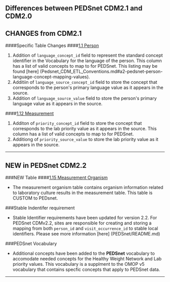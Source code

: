 ## Differences between PEDSnet CDM2.1 and CDM2.0

## CHANGES from CDM2.1

####Specific Table Changes
####[1.1 Person](Pedsnet_CDM_ETL_Conventions.md#11-person)
1. Addition of `language_concept_id` field to represent the standard concept identifier in the Vocabulary for the language of the person.  This column has a list of valid concepts to map to for PEDSnet. This listing may be found [here] (Pedsnet_CDM_ETL_Conventions.md#a2-pedsnet-person-language-concept-mapping-values).
2. Additiin of `language_source_concept_id` field to store the concept that corresponds to the person's primary language value as it appears in the source.
3. Addition of `language_source_value` field to store the person's primary language value as it appears in the source.

####[1.12 Measurement](Pedsnet_CDM_ETL_Conventions.md#112-measurement-1)
1. Additon of `priority_concept_id` field to store the concept that corresponds to the lab priority value as it appears in the source. This column has a list of valid concepts to map to for PEDSnet.
2. Additiong of `priority_source_value` to store the lab priority value as it appears in the source.

***
## NEW in PEDSnet CDM2.2

###NEW Table
####[1.15 Measurement Organism](Pedsnet_CDM_ETL_Conventions.md#115-measurement_organism)
- The measurement organism table contains organism information related to laboratory culture results in the measurement table. This table is CUSTOM to PEDsnet.

###Stable Indentifer requirement
- Stable Identifier requirements have been updated for version 2.2. For PEDSnet CDMv2.2, sites are responsible for creating and storing a mapping from both `person_id` and `visit_occurrence_id` to stable local identifiers. Please see more information [here] (PEDSnet/README.md)

###PEDSnet Vocabulary
- Additional concepts have been added to the  **PEDSnet** vocabulary to accomodate needed concepts for the Healthy Weight Network and Lab priority values. This vocabulary is a supplment to the OMOP v5 vocabulary that contains specfic concepts that apply to PEDSnet data.

***
